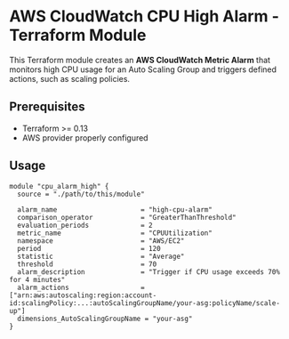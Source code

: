 # AWS CloudWatch CPU High Alarm - Terraform Module

This Terraform module creates an **AWS CloudWatch Metric Alarm** 
that monitors high CPU usage for an 
Auto Scaling Group and triggers defined actions, such as scaling policies.

## Prerequisites

- Terraform >= 0.13
- AWS provider properly configured

## Usage

```hcl
module "cpu_alarm_high" {
  source = "./path/to/this/module"

  alarm_name                     = "high-cpu-alarm"
  comparison_operator            = "GreaterThanThreshold"
  evaluation_periods             = 2
  metric_name                    = "CPUUtilization"
  namespace                      = "AWS/EC2"
  period                         = 120
  statistic                      = "Average"
  threshold                      = 70
  alarm_description              = "Trigger if CPU usage exceeds 70% for 4 minutes"
  alarm_actions                  = ["arn:aws:autoscaling:region:account-id:scalingPolicy:...:autoScalingGroupName/your-asg:policyName/scale-up"]
  dimensions_AutoScalingGroupName = "your-asg"
}

